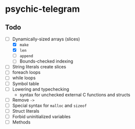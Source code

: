 # psychic-telegram

## Todo

- [ ] Dynamically-sized arrays (slices)
  - [x] `make`
  - [x] `len`
  - [ ] `append`
  - [ ] Bounds-checked indexing
- [ ] String literals create slices
- [ ] foreach loops
- [ ] while loops
- [ ] Symbol table
- [ ] Lowering and typechecking
  - syntax for unchecked external C functions and structs
- [ ] Remove `->`
- [ ] Special syntax for `malloc` and `sizeof`
- [ ] Struct literals
- [ ] Forbid uninitialized variables
- [ ] Methods
